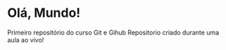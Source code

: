 # Olá, Mundo!
 Primeiro repositório do curso Git e Gihub
 Repositorio criado durante uma aula ao vivo!